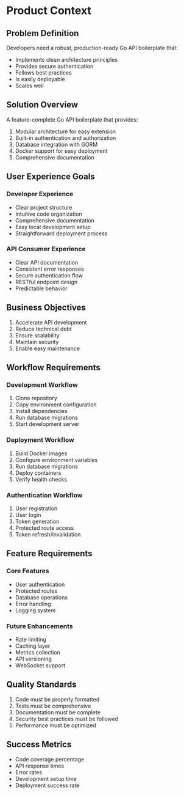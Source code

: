 # Product Context

## Problem Definition

Developers need a robust, production-ready Go API boilerplate that:

- Implements clean architecture principles
- Provides secure authentication
- Follows best practices
- Is easily deployable
- Scales well

## Solution Overview

A feature-complete Go API boilerplate that provides:

1. Modular architecture for easy extension
2. Built-in authentication and authorization
3. Database integration with GORM
4. Docker support for easy deployment
5. Comprehensive documentation

## User Experience Goals

### Developer Experience

- Clear project structure
- Intuitive code organization
- Comprehensive documentation
- Easy local development setup
- Straightforward deployment process

### API Consumer Experience

- Clear API documentation
- Consistent error responses
- Secure authentication flow
- RESTful endpoint design
- Predictable behavior

## Business Objectives

1. Accelerate API development
2. Reduce technical debt
3. Ensure scalability
4. Maintain security
5. Enable easy maintenance

## Workflow Requirements

### Development Workflow

1. Clone repository
2. Copy environment configuration
3. Install dependencies
4. Run database migrations
5. Start development server

### Deployment Workflow

1. Build Docker images
2. Configure environment variables
3. Run database migrations
4. Deploy containers
5. Verify health checks

### Authentication Workflow

1. User registration
2. User login
3. Token generation
4. Protected route access
5. Token refresh/invalidation

## Feature Requirements

### Core Features

- User authentication
- Protected routes
- Database operations
- Error handling
- Logging system

### Future Enhancements

- Rate limiting
- Caching layer
- Metrics collection
- API versioning
- WebSocket support

## Quality Standards

1. Code must be properly formatted
2. Tests must be comprehensive
3. Documentation must be complete
4. Security best practices must be followed
5. Performance must be optimized

## Success Metrics

- Code coverage percentage
- API response times
- Error rates
- Development setup time
- Deployment success rate
